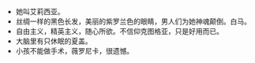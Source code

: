 - 她叫艾莉西亚。
- 丝绸一样的黑色长发，美丽的紫罗兰色的眼睛，男人们为她神魂颠倒。白马。
- 自由主义，精英主义，随心所欲。不信仰克图格亚，只是好用而已。
- 大脑里有只休眠的夏盖。
- 小孩不能做手术，薇罗尼卡，很遗憾。